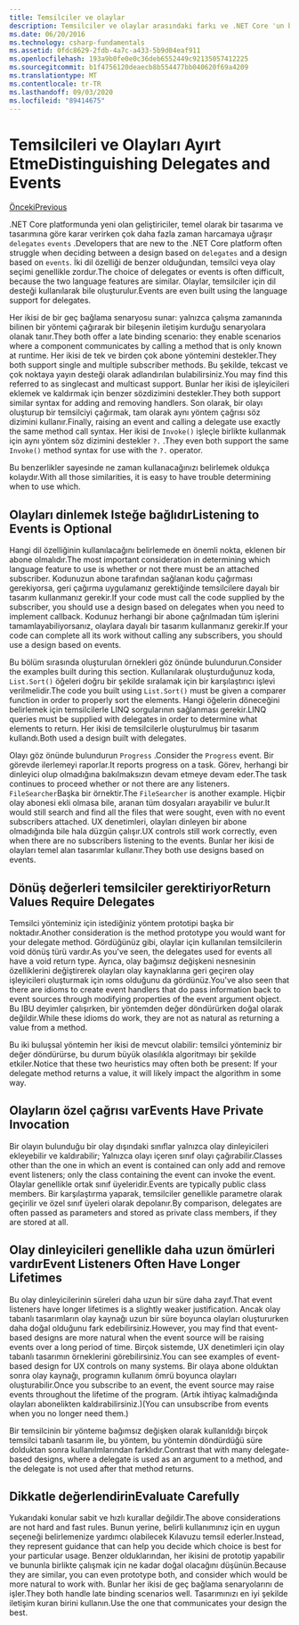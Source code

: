 ```yaml
---
title: Temsilciler ve olaylar
description: Temsilciler ve olaylar arasındaki farkı ve .NET Core 'un bu özelliklerinin her birini ne zaman kullanacağınızı öğrenin.
ms.date: 06/20/2016
ms.technology: csharp-fundamentals
ms.assetid: 0fdc8629-2fdb-4a7c-a433-5b9d04eaf911
ms.openlocfilehash: 193a9b0fe0e0c36deb6552449c92135057412225
ms.sourcegitcommit: b1f4756120deaecb8b554477bb040620f69a4209
ms.translationtype: MT
ms.contentlocale: tr-TR
ms.lasthandoff: 09/03/2020
ms.locfileid: "89414675"
---
```

# <a name="distinguishing-delegates-and-events"></a><span data-ttu-id="593a8-103">Temsilcileri ve Olayları Ayırt Etme</span><span class="sxs-lookup"><span data-stu-id="593a8-103">Distinguishing Delegates and Events</span></span>

[<span data-ttu-id="593a8-104">Önceki</span><span class="sxs-lookup"><span data-stu-id="593a8-104">Previous</span></span>](modern-events.md)

<span data-ttu-id="593a8-105">.NET Core platformunda yeni olan geliştiriciler, temel olarak bir tasarıma ve tasarımına göre karar verirken çok daha fazla zaman harcamaya uğraşır `delegates` `events` .</span><span class="sxs-lookup"><span data-stu-id="593a8-105">Developers that are new to the .NET Core platform often struggle when deciding between a design based on `delegates` and a design based on `events`.</span></span> <span data-ttu-id="593a8-106">İki dil özelliği de benzer olduğundan, temsilci veya olay seçimi genellikle zordur.</span><span class="sxs-lookup"><span data-stu-id="593a8-106">The choice of delegates or events is often difficult, because the two language features are similar.</span></span> <span data-ttu-id="593a8-107">Olaylar, temsilciler için dil desteği kullanılarak bile oluşturulur.</span><span class="sxs-lookup"><span data-stu-id="593a8-107">Events are even built using the language support for delegates.</span></span>

<span data-ttu-id="593a8-108">Her ikisi de bir geç bağlama senaryosu sunar: yalnızca çalışma zamanında bilinen bir yöntemi çağırarak bir bileşenin iletişim kurduğu senaryolara olanak tanır.</span><span class="sxs-lookup"><span data-stu-id="593a8-108">They both offer a late binding scenario: they enable scenarios where a component communicates by calling a method that is only known at runtime.</span></span> <span data-ttu-id="593a8-109">Her ikisi de tek ve birden çok abone yöntemini destekler.</span><span class="sxs-lookup"><span data-stu-id="593a8-109">They both support single and multiple subscriber methods.</span></span> <span data-ttu-id="593a8-110">Bu şekilde, tekcast ve çok noktaya yayın desteği olarak adlandırılan bulabilirsiniz.</span><span class="sxs-lookup"><span data-stu-id="593a8-110">You may find this referred to as singlecast and multicast support.</span></span> <span data-ttu-id="593a8-111">Bunlar her ikisi de işleyicileri eklemek ve kaldırmak için benzer sözdizimini destekler.</span><span class="sxs-lookup"><span data-stu-id="593a8-111">They both support similar syntax for adding and removing handlers.</span></span> <span data-ttu-id="593a8-112">Son olarak, bir olayı oluşturup bir temsilciyi çağırmak, tam olarak aynı yöntem çağrısı söz dizimini kullanır.</span><span class="sxs-lookup"><span data-stu-id="593a8-112">Finally, raising an event and calling a delegate use exactly the same method call syntax.</span></span> <span data-ttu-id="593a8-113">Her ikisi de `Invoke()` işleçle birlikte kullanmak için aynı yöntem söz dizimini destekler `?.` .</span><span class="sxs-lookup"><span data-stu-id="593a8-113">They even both support the same `Invoke()` method syntax for use with the `?.` operator.</span></span>

<span data-ttu-id="593a8-114">Bu benzerlikler sayesinde ne zaman kullanacağınızı belirlemek oldukça kolaydır.</span><span class="sxs-lookup"><span data-stu-id="593a8-114">With all those similarities, it is easy to have trouble determining when to use which.</span></span>

## <a name="listening-to-events-is-optional"></a><span data-ttu-id="593a8-115">Olayları dinlemek Isteğe bağlıdır</span><span class="sxs-lookup"><span data-stu-id="593a8-115">Listening to Events is Optional</span></span>

<span data-ttu-id="593a8-116">Hangi dil özelliğinin kullanılacağını belirlemede en önemli nokta, eklenen bir abone olmalıdır.</span><span class="sxs-lookup"><span data-stu-id="593a8-116">The most important consideration in determining which language feature to use is whether or not there must be an attached subscriber.</span></span> <span data-ttu-id="593a8-117">Kodunuzun abone tarafından sağlanan kodu çağırması gerekiyorsa, geri çağırma uygulamanız gerektiğinde temsilcilere dayalı bir tasarım kullanmanız gerekir.</span><span class="sxs-lookup"><span data-stu-id="593a8-117">If your code must call the code supplied by the subscriber, you should use a design based on delegates when you need to implement callback.</span></span> <span data-ttu-id="593a8-118">Kodunuz herhangi bir abone çağrılmadan tüm işlerini tamamlayabiliyorsanız, olaylara dayalı bir tasarım kullanmanız gerekir.</span><span class="sxs-lookup"><span data-stu-id="593a8-118">If your code can complete all its work without calling any subscribers, you should use a design based on events.</span></span>

<span data-ttu-id="593a8-119">Bu bölüm sırasında oluşturulan örnekleri göz önünde bulundurun.</span><span class="sxs-lookup"><span data-stu-id="593a8-119">Consider the examples built during this section.</span></span> <span data-ttu-id="593a8-120">Kullanılarak oluşturduğunuz koda, `List.Sort()` öğeleri doğru bir şekilde sıralamak için bir karşılaştırıcı işlevi verilmelidir.</span><span class="sxs-lookup"><span data-stu-id="593a8-120">The code you built using `List.Sort()` must be given a comparer function in order to properly sort the elements.</span></span> <span data-ttu-id="593a8-121">Hangi öğelerin döneceğini belirlemek için temsilcilerle LINQ sorgularının sağlanması gerekir.</span><span class="sxs-lookup"><span data-stu-id="593a8-121">LINQ queries must be supplied with delegates in order to determine what elements to return.</span></span> <span data-ttu-id="593a8-122">Her ikisi de temsilcilerle oluşturulmuş bir tasarım kullandı.</span><span class="sxs-lookup"><span data-stu-id="593a8-122">Both used a design built with delegates.</span></span>

<span data-ttu-id="593a8-123">Olayı göz önünde bulundurun `Progress` .</span><span class="sxs-lookup"><span data-stu-id="593a8-123">Consider the `Progress` event.</span></span> <span data-ttu-id="593a8-124">Bir görevde ilerlemeyi raporlar.</span><span class="sxs-lookup"><span data-stu-id="593a8-124">It reports progress on a task.</span></span>
<span data-ttu-id="593a8-125">Görev, herhangi bir dinleyici olup olmadığına bakılmaksızın devam etmeye devam eder.</span><span class="sxs-lookup"><span data-stu-id="593a8-125">The task continues to proceed whether or not there are any listeners.</span></span>
<span data-ttu-id="593a8-126">`FileSearcher`Başka bir örnektir.</span><span class="sxs-lookup"><span data-stu-id="593a8-126">The `FileSearcher` is another example.</span></span> <span data-ttu-id="593a8-127">Hiçbir olay abonesi ekli olmasa bile, aranan tüm dosyaları arayabilir ve bulur.</span><span class="sxs-lookup"><span data-stu-id="593a8-127">It would still search and find all the files that were sought, even with no event subscribers attached.</span></span>
<span data-ttu-id="593a8-128">UX denetimleri, olayları dinleyen bir abone olmadığında bile hala düzgün çalışır.</span><span class="sxs-lookup"><span data-stu-id="593a8-128">UX controls still work correctly, even when there are no subscribers listening to the events.</span></span> <span data-ttu-id="593a8-129">Bunlar her ikisi de olayları temel alan tasarımlar kullanır.</span><span class="sxs-lookup"><span data-stu-id="593a8-129">They both use designs based on events.</span></span>

## <a name="return-values-require-delegates"></a><span data-ttu-id="593a8-130">Dönüş değerleri temsilciler gerektiriyor</span><span class="sxs-lookup"><span data-stu-id="593a8-130">Return Values Require Delegates</span></span>

<span data-ttu-id="593a8-131">Temsilci yönteminiz için istediğiniz yöntem prototipi başka bir noktadır.</span><span class="sxs-lookup"><span data-stu-id="593a8-131">Another consideration is the method prototype you would want for your delegate method.</span></span> <span data-ttu-id="593a8-132">Gördüğünüz gibi, olaylar için kullanılan temsilcilerin void dönüş türü vardır.</span><span class="sxs-lookup"><span data-stu-id="593a8-132">As you've seen, the delegates used for events all have a void return type.</span></span> <span data-ttu-id="593a8-133">Ayrıca, olay bağımsız değişkeni nesnesinin özelliklerini değiştirerek olayları olay kaynaklarına geri geçiren olay işleyicileri oluşturmak için ıoms olduğunu da gördünüz.</span><span class="sxs-lookup"><span data-stu-id="593a8-133">You've also seen that there are idioms to create event handlers that do pass information back to event sources through modifying properties of the event argument object.</span></span> <span data-ttu-id="593a8-134">Bu IBU deyimler çalışırken, bir yöntemden değer döndürürken doğal olarak değildir.</span><span class="sxs-lookup"><span data-stu-id="593a8-134">While these idioms do work, they are not as natural as returning a value from a method.</span></span>

<span data-ttu-id="593a8-135">Bu iki buluşsal yöntemin her ikisi de mevcut olabilir: temsilci yönteminiz bir değer döndürürse, bu durum büyük olasılıkla algoritmayı bir şekilde etkiler.</span><span class="sxs-lookup"><span data-stu-id="593a8-135">Notice that these two heuristics may often both be present: If your delegate method returns a value, it will likely impact the algorithm in some way.</span></span>

## <a name="events-have-private-invocation"></a><span data-ttu-id="593a8-136">Olayların özel çağrısı var</span><span class="sxs-lookup"><span data-stu-id="593a8-136">Events Have Private Invocation</span></span>

<span data-ttu-id="593a8-137">Bir olayın bulunduğu bir olay dışındaki sınıflar yalnızca olay dinleyicileri ekleyebilir ve kaldırabilir; Yalnızca olayı içeren sınıf olayı çağırabilir.</span><span class="sxs-lookup"><span data-stu-id="593a8-137">Classes other than the one in which an event is contained can only add and remove event listeners; only the class containing the event can invoke the event.</span></span> <span data-ttu-id="593a8-138">Olaylar genellikle ortak sınıf üyeleridir.</span><span class="sxs-lookup"><span data-stu-id="593a8-138">Events are typically public class members.</span></span>
<span data-ttu-id="593a8-139">Bir karşılaştırma yaparak, temsilciler genellikle parametre olarak geçirilir ve özel sınıf üyeleri olarak depolanır.</span><span class="sxs-lookup"><span data-stu-id="593a8-139">By comparison, delegates are often passed as parameters and stored as private class members, if they are stored at all.</span></span>

## <a name="event-listeners-often-have-longer-lifetimes"></a><span data-ttu-id="593a8-140">Olay dinleyicileri genellikle daha uzun ömürleri vardır</span><span class="sxs-lookup"><span data-stu-id="593a8-140">Event Listeners Often Have Longer Lifetimes</span></span>

<span data-ttu-id="593a8-141">Bu olay dinleyicilerinin süreleri daha uzun bir süre daha zayıf.</span><span class="sxs-lookup"><span data-stu-id="593a8-141">That event listeners have longer lifetimes is a slightly weaker justification.</span></span> <span data-ttu-id="593a8-142">Ancak olay tabanlı tasarımların olay kaynağı uzun bir süre boyunca olayları oluştururken daha doğal olduğunu fark edebilirsiniz.</span><span class="sxs-lookup"><span data-stu-id="593a8-142">However, you may find that event-based designs are more natural when the event source will be raising events over a long period of time.</span></span> <span data-ttu-id="593a8-143">Birçok sistemde, UX denetimleri için olay tabanlı tasarımın örneklerini görebilirsiniz.</span><span class="sxs-lookup"><span data-stu-id="593a8-143">You can see examples of event-based design for UX controls on many systems.</span></span> <span data-ttu-id="593a8-144">Bir olaya abone olduktan sonra olay kaynağı, programın kullanım ömrü boyunca olayları oluşturabilir.</span><span class="sxs-lookup"><span data-stu-id="593a8-144">Once you subscribe to an event, the event source may raise events throughout the lifetime of the program.</span></span>
<span data-ttu-id="593a8-145">(Artık ihtiyaç kalmadığında olayları abonelikten kaldırabilirsiniz.)</span><span class="sxs-lookup"><span data-stu-id="593a8-145">(You can unsubscribe from events when you no longer need them.)</span></span>

<span data-ttu-id="593a8-146">Bir temsilcinin bir yönteme bağımsız değişken olarak kullanıldığı birçok temsilci tabanlı tasarım ile, bu yöntem, bu yöntemin döndürdüğü süre dolduktan sonra kullanılmlarından farklıdır.</span><span class="sxs-lookup"><span data-stu-id="593a8-146">Contrast that with many delegate-based designs, where a delegate is used as an argument to a method, and the delegate is not used after that method returns.</span></span>

## <a name="evaluate-carefully"></a><span data-ttu-id="593a8-147">Dikkatle değerlendirin</span><span class="sxs-lookup"><span data-stu-id="593a8-147">Evaluate Carefully</span></span>

<span data-ttu-id="593a8-148">Yukarıdaki konular sabit ve hızlı kurallar değildir.</span><span class="sxs-lookup"><span data-stu-id="593a8-148">The above considerations are not hard and fast rules.</span></span> <span data-ttu-id="593a8-149">Bunun yerine, belirli kullanımınız için en uygun seçeneği belirlemenize yardımcı olabilecek Kılavuzu temsil ederler.</span><span class="sxs-lookup"><span data-stu-id="593a8-149">Instead, they represent guidance that can help you decide which choice is best for your particular usage.</span></span> <span data-ttu-id="593a8-150">Benzer olduklarından, her ikisini de prototip yapabilir ve bununla birlikte çalışmak için ne kadar doğal olacağını düşünün.</span><span class="sxs-lookup"><span data-stu-id="593a8-150">Because they are similar, you can even prototype both, and consider which would be more natural to work with.</span></span> <span data-ttu-id="593a8-151">Bunlar her ikisi de geç bağlama senaryolarını de işler.</span><span class="sxs-lookup"><span data-stu-id="593a8-151">They both handle late binding scenarios well.</span></span> <span data-ttu-id="593a8-152">Tasarımınızı en iyi şekilde iletişim kuran birini kullanın.</span><span class="sxs-lookup"><span data-stu-id="593a8-152">Use the one that communicates your design the best.</span></span>
